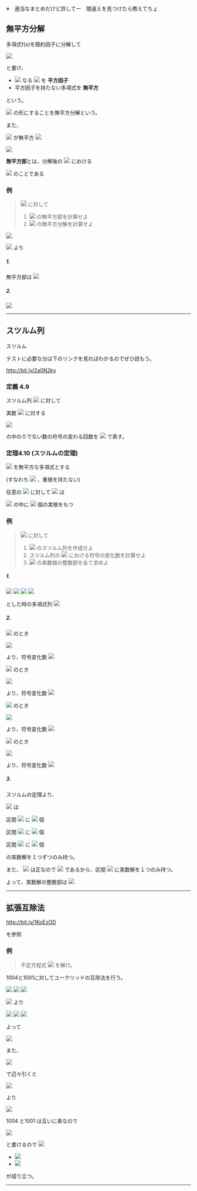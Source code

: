 ※　適当なまとめだけど許してー　間違えを見つけたら教えてちょ

## 無平方分解

多項式f(x)を既約因子に分解して

<img src="https://latex.codecogs.com/gif.latex?%5Cdpi%7B120%7D%20f%28x%29%20%3D%20cf_1%5E%7Bn_1%7Df_2%5E%7Bn_2%7D...f_r%5E%7Bn_r%7D">

と書け、

* <img src="https://latex.codecogs.com/gif.latex?%5Cdpi%7B120%7D%20n_i%20%3E%201"> なる <img src="https://latex.codecogs.com/gif.latex?%5Cdpi%7B120%7D%20f_i%5E%7Bn_i%7D%28x%29"> を **平方因子**
* 平方因子を持たない多項式を **無平方**

という。

<img src="https://latex.codecogs.com/gif.latex?%5Cdpi%7B120%7D%20f%28x%29%20%3D%20f_1%28x%29f_2%5E2%28x%29...f_m%5Em%28x%29"> の形にすることを無平方分解という。

また、

<img src="https://latex.codecogs.com/gif.latex?%5Cdpi%7B120%7D%20f%28x%29"> が無平方 <img src="https://latex.codecogs.com/gif.latex?%5Cdpi%7B120%7D%20%5CLeftrightarrow%20gcd%28f%2C%20f%27%29%20%3D%201">

<img src="https://latex.codecogs.com/gif.latex?%5Cdpi%7B120%7D%20%5Cbecause%20gcd%28f%2C%20f%27%29%20%3D%20f_2f_3%5E2...f_m%5E%7Bm-1%7D">

**無平方部**とは、分解後の <img src="https://latex.codecogs.com/gif.latex?%5Cdpi%7B120%7D%20f%28x%29%20%3D%20f_1%28x%29f_2%5E2%28x%29...f_m%5Em%28x%29"> における

<img src="https://latex.codecogs.com/gif.latex?%5Cdpi%7B120%7D%20f_1%28x%29f_2%28x%29...f_m%28x%29"> のことである

### 例

> <img src="https://latex.codecogs.com/gif.latex?%5Cdpi%7B120%7D%20f%28X%29%20%3D%20X%5E5%20+%202X%5E4%20-%202X%5E3%20-%204X%5E2%20+%20X%20+%202"> に対して
> 1. <img src="https://latex.codecogs.com/gif.latex?%5Cdpi%7B120%7D%20f%28X%29"> の無平方部を計算せよ
> 2. <img src="https://latex.codecogs.com/gif.latex?%5Cdpi%7B120%7D%20f%28X%29"> の無平方分解を計算せよ


<img src="https://latex.codecogs.com/gif.latex?%5Cdpi%7B120%7D%20f%28X%29%20%3D%20X%5E5%20+%202X%5E4%20-%202X%5E3%20-%204X%5E2%20+%20X%20+%202">

<img src="https://latex.codecogs.com/gif.latex?%5Cdpi%7B120%7D%20%3D%20%28X+2%29%28X%5E2-1%29%5E2"> より

##### 1.

無平方部は <img src="https://latex.codecogs.com/gif.latex?%5Cdpi%7B120%7D%20%28X-1%29%28X+1%29%28X+2%29">

##### 2.

<img src="https://latex.codecogs.com/gif.latex?%5Cdpi%7B120%7D%20f%28X%29%20%3D%20%28X+2%29%5C%7B%28X-1%29%28X+1%29%5C%7D%5E2">

----


## スツルム列

スツルム

テストに必要な分は下のリンクを見ればわかるのでぜひ読もう。

http://bit.ly/2a0N2ky

### 定義 4.9

スツルム列 <img src="https://latex.codecogs.com/gif.latex?%5Cdpi%7B120%7D%20f_0%2C...%2Cf_N"> に対して

実数 <img src="https://latex.codecogs.com/gif.latex?%5Cdpi%7B120%7D%20a"> に対する

<img src="https://latex.codecogs.com/gif.latex?%5Cdpi%7B120%7D%20f_0%28a%29%2C%20...%2C%20f_N%28a%29">

の中の０でない数の符号の変わる回数を <img src="https://latex.codecogs.com/gif.latex?%5Cdpi%7B120%7D%20V%28a%29"> で表す。


### 定理4.10 (スツルムの定理)

<img src="https://latex.codecogs.com/gif.latex?%5Cdpi%7B120%7D%20f%28x%29%5Cin%20%5CBbb%20R%5Bx%5D"> を無平方な多項式とする

(すなわち <img src="https://latex.codecogs.com/gif.latex?%5Cdpi%7B120%7D%20f%3DSQF%28f%29"> 、重根を持たない)

任意の <img src="https://latex.codecogs.com/gif.latex?%5Cdpi%7B120%7D%20a%3Cb"> に対して <img src="https://latex.codecogs.com/gif.latex?%5Cdpi%7B120%7D%20f%28x%29%20%3D%200"> は

<img src="https://latex.codecogs.com/gif.latex?%5Cdpi%7B120%7D%20a%20%3C%20x%20%u2266%20b"> の中に <img src="https://latex.codecogs.com/gif.latex?%5Cdpi%7B120%7D%20V%28a%29%20-%20V%28b%29"> 個の実根をもつ

### 例

> <img src="https://latex.codecogs.com/gif.latex?%5Cdpi%7B120%7D%20f%28X%29%20%3D%20X%5E3%20-%204X%20+%201"> に対して
> 1. <img src="https://latex.codecogs.com/gif.latex?%5Cdpi%7B120%7D%20f%28X%29"> のスツルム列を作成せよ
> 1. スツルム列の <img src="https://latex.codecogs.com/gif.latex?%5Cdpi%7B120%7D%20X%20%3D%20-3%2C%200%2C%201%2C%202"> における符号の変化数を計算せよ
> 1. <img src="https://latex.codecogs.com/gif.latex?%5Cdpi%7B120%7D%20f%28X%29"> の実数根の整数部を全て求めよ


##### 1.

<img src="https://latex.codecogs.com/gif.latex?%5Cdpi%7B120%7D%20f_0%28X%29%20%3A%3D%20f%28X%29%20%3D%20X%5E3%20-%204X%20+%201">

<img src="https://latex.codecogs.com/gif.latex?%5Cdpi%7B120%7D%20f_1%28X%29%20%3A%3D%20f%27%28X%29%20%3D%203X%5E2%20-%204">

<img src="https://latex.codecogs.com/gif.latex?%5Cdpi%7B120%7D%20f_2%28X%29%20%3A%3D%20-%28f_0%28X%29%20%5C%25%20f_1%28X%29%29%20%3D%20%5Cfrac%7B8%7D%7B3%7DX%20-%201">

<img src="https://latex.codecogs.com/gif.latex?%5Cdpi%7B120%7D%20f_3%28X%29%20%3A%3D%20-%28f_1%28X%29%20%5C%25%20f_2%28X%29%29%20%3D%20%5Cfrac%7B229%7D%7B64%7D">

とした時の多項式列 <img src="https://latex.codecogs.com/gif.latex?%5Cdpi%7B120%7D%20f_0%28X%29%2C%20f_1%28X%29%2C%20f_2%28X%29%2C%20f_3%28X%29.">

##### 2.

<img src="https://latex.codecogs.com/gif.latex?%5Cdpi%7B120%7D%20X%3D-3"> のとき

<img src="https://latex.codecogs.com/gif.latex?%5Cdpi%7B120%7D%20f_0%28-3%29%3A%20-%2C%7E%7E%20f_1%28-3%29%3A%20+%2C%7E%7E%20f_2%28-3%29%3A%20-%2C%7E%7E%20f_3%28-3%29%3A%20+">

より、符号変化数 **<img src="https://latex.codecogs.com/gif.latex?%5Cdpi%7B120%7D%20V%28-3%29%20%3D%203">**

<img src="https://latex.codecogs.com/gif.latex?%5Cdpi%7B120%7D%20X%3D0"> のとき

<img src="https://latex.codecogs.com/gif.latex?%5Cdpi%7B120%7D%20f_0%280%29%3A%20+%2C%7E%7E%20f_1%280%29%3A%20-%2C%7E%7E%20f_2%280%29%3A%20-%2C%7E%7E%20f_3%280%29%3A%20+">

より、符号変化数 **<img src="https://latex.codecogs.com/gif.latex?%5Cdpi%7B120%7D%20V%280%29%20%3D%202">**

<img src="https://latex.codecogs.com/gif.latex?%5Cdpi%7B120%7D%20X%3D1"> のとき

<img src="https://latex.codecogs.com/gif.latex?%5Cdpi%7B120%7D%20f_0%281%29%3A%20-%2C%7E%7E%20f_1%281%29%3A%20-%2C%7E%7E%20f_2%281%29%3A%20+%2C%7E%7E%20f_3%281%29%3A%20+">

より、符号変化数 **<img src="https://latex.codecogs.com/gif.latex?%5Cdpi%7B120%7D%20V%281%29%20%3D%201">**

<img src="https://latex.codecogs.com/gif.latex?%5Cdpi%7B120%7D%20X%3D2"> のとき

<img src="https://latex.codecogs.com/gif.latex?%5Cdpi%7B120%7D%20f_0%282%29%3A%20+%2C%7E%7E%20f_1%282%29%3A%20+%2C%7E%7E%20f_2%282%29%3A%20+%2C%7E%7E%20f_3%282%29%3A%20+">

より、符号変化数 **<img src="https://latex.codecogs.com/gif.latex?%5Cdpi%7B120%7D%20V%282%29%20%3D%200">**

##### 3.

スツルムの定理より、

<img src="https://latex.codecogs.com/gif.latex?%5Cdpi%7B120%7D%20f%28X%29%20%3D%200"> は

区間 <img src="https://latex.codecogs.com/gif.latex?%5Cdpi%7B120%7D%20%28-3%2C0%5D"> に <img src="https://latex.codecogs.com/gif.latex?%5Cdpi%7B120%7D%20V%28-3%29%20-%20V%280%29%20%3D%201"> 個

区間 <img src="https://latex.codecogs.com/gif.latex?%5Cdpi%7B120%7D%20%280%2C1%5D"> に <img src="https://latex.codecogs.com/gif.latex?%5Cdpi%7B120%7D%20V%280%29%20-%20V%281%29%20%3D%201"> 個

区間 <img src="https://latex.codecogs.com/gif.latex?%5Cdpi%7B120%7D%20%281%2C2%5D"> に <img src="https://latex.codecogs.com/gif.latex?%5Cdpi%7B120%7D%20V%281%29%20-%20V%282%29%20%3D%201"> 個

の実数解を１つずつのみ持つ。

また、 <img src="https://latex.codecogs.com/gif.latex?%5Cdpi%7B120%7D%20f%28-2%29"> は正なので <img src="https://latex.codecogs.com/gif.latex?%5Cdpi%7B120%7D%20f%28-3%29f%28-2%29%3C0"> であるから、区間 <img src="https://latex.codecogs.com/gif.latex?%5Cdpi%7B120%7D%20%283%2C2%29"> に実数解を１つのみ持つ。

よって、実数解の整数部は <img src="https://latex.codecogs.com/gif.latex?%5Cdpi%7B120%7D%20-2%2C%200%2C%201.">

----

## 拡張互除法

http://bit.ly/1KoEzOD

を参照

### 例

> 不定方程式
> <img src="https://latex.codecogs.com/gif.latex?%5Cdpi%7B120%7D%201000x+1001y%3D1">
> を解け。

1004と1001に対してユークリッドの互除法を行う。

<img src="https://latex.codecogs.com/gif.latex?%5Cdpi%7B120%7D%201004%20%3D%201001%20%5Ccdot%201%20+%203%2C">

<img src="https://latex.codecogs.com/gif.latex?%5Cdpi%7B120%7D%201001%20%3D%203%20%5Ccdot%20333%20+%202%2C">

<img src="https://latex.codecogs.com/gif.latex?%5Cdpi%7B120%7D%203%20%3D%202%20%5Ccdot%201%20+%201%2C">

<img src="https://latex.codecogs.com/gif.latex?%5Cdpi%7B120%7D%202%20%3D%201%20%5Ccdot%202%20+%200"> より

<img src="https://latex.codecogs.com/gif.latex?%5Cdpi%7B120%7D%201%20%3D%203%20-%201%20%5Ccdot%202%20%3D%203%20-%201%20%5Ccdot%20%281001%20-%20333%20%5Ccdot%203%29%20%3D%20-1001%20-%20334%20%5Ccdot%203">

<img src="https://latex.codecogs.com/gif.latex?%5Cdpi%7B120%7D%20%3D%20-%201001%20+%20334%20%5Ccdot%20%281004%20-%201001%20%5Ccdot%201%29%20%3D%201004%20%5Ccdot%20334%20-%201001%20%5Ccdot%202">

<img src="https://latex.codecogs.com/gif.latex?%5Cdpi%7B120%7D%20%3D%201004%20%5Ccdot%20334%20+%201001%20%5Ccdot%20%28-335%29">

よって

<img src="https://latex.codecogs.com/gif.latex?%5Cdpi%7B120%7D%201004%20%5Ccdot%20334%20+%201001%20%5Ccdot%20%28-335%29%20%3D%201">

また、

<img src="https://latex.codecogs.com/gif.latex?%5Cdpi%7B120%7D%201004%20%5Ccdot%20x%20+%201001%20%5Ccdot%20y%20%3D%201">

で辺々引くと

<img src="https://latex.codecogs.com/gif.latex?%5Cdpi%7B120%7D%201004%20%28x%20-%20344%29%20+%201001%20%28y%20+%20335%29%20%3D%200">

より

<img src="https://latex.codecogs.com/gif.latex?%5Cdpi%7B120%7D%201004%20%28-%20x%20+%20334%29%20%3D%201001%20%28y%20+%20335%29">

1004 と1001 は互いに素なので

<img src="https://latex.codecogs.com/gif.latex?%5Cdpi%7B120%7D%201004%20%28-%20x%20+%20334%29%20%3D%201001%20%28y%20+%20335%29%20%3D%201004%20%5Ccdot%201001%20%5Ccdot%20k">

と書けるので <img src="https://latex.codecogs.com/gif.latex?%5Cdpi%7B120%7D%20%28k%20%5Cin%20%5CBbb%20N%29">

* <img src="https://latex.codecogs.com/gif.latex?%5Cdpi%7B120%7D%20-%20x%20+%20334%20%3D%201001%20%5Ccdot%20k%7E%7E%28%5CLeftrightarrow%20x%20%3D%20-1001%20%5Ccdot%20k%20+%20334%29">

* <img src="https://latex.codecogs.com/gif.latex?%5Cdpi%7B120%7D%20y%20+%20335%20%3D%201004%20%5Ccdot%20k%7E%7E%28%5CLeftrightarrow%20y%20%3D%201004%20%5Ccdot%20k%20-%20335%29">

が成り立つ。


----
